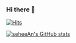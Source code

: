 ### Hi there 👋

[![Hits](https://hits.seeyoufarm.com/api/count/incr/badge.svg?url=https%3A%2F%2Fgithub.com%2FseheeAn&count_bg=%23B94DF5&title_bg=%23000000&icon=&icon_color=%23E7E7E7&title=hits&edge_flat=false)](https://hits.seeyoufarm.com)

[![seheeAn's GitHub stats](https://github-readme-stats.vercel.app/api?username=seheeAn&show_icons=true&theme=dark,radical)](https://github.com/anuraghazra/github-readme-stats)
<!--
**seheeAn/seheeAn** is a ✨ _special_ ✨ repository because its `README.md` (this file) appears on your GitHub profile.

Here are some ideas to get you started:


- 🔭 I’m currently working on ...
- 🌱 I’m currently learning ...
- 👯 I’m looking to collaborate on ...
- 🤔 I’m looking for help with ...
- 💬 Ask me about ...
- 📫 How to reach me: ...
- 😄 Pronouns: ...
- ⚡ Fun fact: ...
-->
